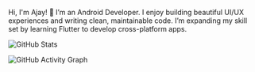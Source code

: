 
Hi, I'm Ajay! 👋
I’m an Android Developer. I enjoy building beautiful UI/UX experiences and writing clean, maintainable code. I’m expanding my skill set by learning Flutter to develop cross-platform apps.



![GitHub Stats](https://github-readme-stats.vercel.app/api?username=ajay020&show_icons=true&theme=dark)


![GitHub Activity Graph](https://github-readme-activity-graph.vercel.app/graph?username=ajay020&theme=react)










